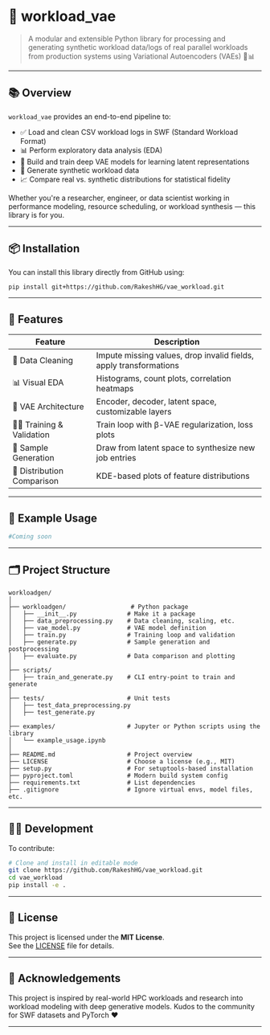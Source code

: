 # 🚀 workload_vae

> A modular and extensible Python library for processing and generating synthetic workload data/logs of real parallel workloads from production systems using Variational Autoencoders (VAEs) 🔬📊

---

## 📚 Overview

`workload_vae` provides an end-to-end pipeline to:

- ✅ Load and clean CSV workload logs in SWF (Standard Workload Format)
- 📊 Perform exploratory data analysis (EDA)
- 🧠 Build and train deep VAE models for learning latent representations
- 🧪 Generate synthetic workload data
- 📈 Compare real vs. synthetic distributions for statistical fidelity

Whether you're a researcher, engineer, or data scientist working in performance modeling, resource scheduling, or workload synthesis — this library is for you.

---

## 📦 Installation

You can install this library directly from GitHub using:

```bash
pip install git+https://github.com/RakeshHG/vae_workload.git
```

---

## 🧰 Features

| Feature                       | Description |
|------------------------------|-------------|
| 🧹 Data Cleaning              | Impute missing values, drop invalid fields, apply transformations |
| 📊 Visual EDA                | Histograms, count plots, correlation heatmaps |
| 🧠 VAE Architecture           | Encoder, decoder, latent space, customizable layers |
| 🏋️‍♀️ Training & Validation   | Train loop with β-VAE regularization, loss plots |
| 🧬 Sample Generation          | Draw from latent space to synthesize new job entries |
| 🧪 Distribution Comparison    | KDE-based plots of feature distributions |

---

## 🧪 Example Usage

```python
#Coming soon

```

---

## 🗂 Project Structure

```
workloadgen/
│
├── workloadgen/                  # Python package
│   ├── __init__.py              # Make it a package
│   ├── data_preprocessing.py    # Data cleaning, scaling, etc.
│   ├── vae_model.py             # VAE model definition
│   ├── train.py                 # Training loop and validation
│   ├── generate.py              # Sample generation and postprocessing
│   ├── evaluate.py              # Data comparison and plotting
│
├── scripts/
│   ├── train_and_generate.py    # CLI entry-point to train and generate
│
├── tests/                       # Unit tests
│   ├── test_data_preprocessing.py
│   ├── test_generate.py
│
├── examples/                    # Jupyter or Python scripts using the library
│   └── example_usage.ipynb
│
├── README.md                    # Project overview
├── LICENSE                      # Choose a license (e.g., MIT)
├── setup.py                     # For setuptools-based installation
├── pyproject.toml               # Modern build system config
├── requirements.txt             # List dependencies
├── .gitignore                   # Ignore virtual envs, model files, etc.

```

---

## 🧑‍💻 Development

To contribute:

```bash
# Clone and install in editable mode
git clone https://github.com/RakeshHG/vae_workload.git
cd vae_workload
pip install -e .
```

---

## 📜 License

This project is licensed under the **MIT License**.  
See the [LICENSE](LICENSE) file for details.

---

## 🌟 Acknowledgements

This project is inspired by real-world HPC workloads and research into workload modeling with deep generative models. Kudos to the community for SWF datasets and PyTorch ❤️

---

